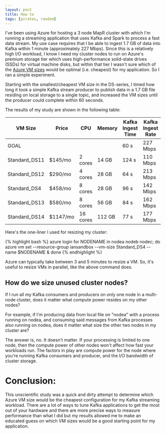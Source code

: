 ```yaml
---
layout: post
title: How to
tags: [pirates, random]
---
```


I've been using Azure for hosting a 3 node MapR cluster with which I'm running a streaming application that uses Kafka and Spark to process a fast data stream. My use case requires that I be able to ingest 1.7 GB of data into Kafka within 1 minute (approximately 227 Mbps). Since this is a relatively high I/O workload, I know I need my cluster nodes to run on Azure's premium storage tier which uses high-performance solid-state drives (SSDs) for virtual machine disks, but within that tier I wasn't sure which of the [Azure VM sizes](https://azure.microsoft.com/en-us/documentation/articles/virtual-machines-windows-sizes/) would be optimal (i.e. cheapest) for my application. So I ran a simple experiment. 

Starting with the smallest/cheapest VM size in the DS-series, I timed how long it took a simple Kafka stream producer to publish data in a 1.7 GB file residing on local storage to a single topic, and increased the VM sizes until the producer could complete within 60 seconds.

The results of my study are shown in the following table:

| VM Size       | Price   |CPU      | Memory | Kafka Ingest Time | Kafka Ingest Rate |
| ------------- |---------|----------|--------|-------------------|-------------------|
| GOAL          |         |          |        | 60 s              | 227 Mbps          |
| Standard_DS11 | $145/mo | 2 cores  | 14 GB  | 124 s             | 110 Mbps          |
| Standard_DS12 | $290/mo | 4 cores  | 28 GB  | 64 s              | 213 Mbps          |
| Standard_DS4  | $458/mo | 8 cores  | 28 GB  | 96 s              | 142 Mbps          |
| Standard_DS13 | $580/mo | 8 cores  | 56 GB  | 84 s              | 162 Mbps          |
| Standard_DS14 | $1147/mo| 16 cores | 112 GB | 77 s              | 177 Mbps          |


Here's the one-liner I used for resizing my cluster:

{% highlight bash %}
azure login
for NODENAME in nodea nodeb nodec; do azure vm set --resource-group iansandbox --vm-size Standard_DS4 --name $NODENAME & done
{% endhighlight %}

Azure can typically take between 3 and 5 minutes to resize a VM. So, it's useful to resize VMs in parallel, like the above command does.


## How do we size unused cluster nodes?

If I run all my Kafka consumers and producers on only one node in a multi-node cluster, does it matter what compute power resides on my other nodes?

For example, if I'm producing data from local file on "nodea" with a process running on nodea, and consuming said messages from Kafka processes also running on nodea, does it matter what size the other two nodes in my cluster are?

The answer is, no. It doesn't matter. If your processing is limited to one node, then the compute power of other nodes won't affect how fast your workloads run. The factors in play are compute power for the node where you're running Kafka consumers and producer, and the I/O bandwidth of cluster storage.


# Conclusion:

This unscientific study was a quick and dirty attempt to determine which Azure VM size would be the cheapest configuration for my Kafka streaming workload. There are a lot of ways to tune Kafka applications to get the most out of your hardware and there are more precise ways to measure performance than what I did but my results allowed me to make an educated guess on which VM sizes would be a good starting point for my application.